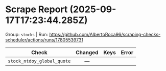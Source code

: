 # Scrape Report (2025-09-17T17:23:44.285Z)

Group: `stocks`  |  Run: https://github.com/AlbertoRoca96/scraping-checks-scheduler/actions/runs/17805539731

| Check | Changed | Keys | Error |
|---|:---:|:--|:--|
| `stock_ntdoy_global_quote` | — |  |  |
